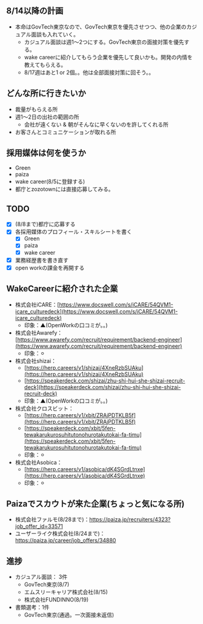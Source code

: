 ## 8/14以降の計画
- 本命はGovTech東京なので、GovTech東京を優先させつつ、他の企業のカジュアル面談も入れていく。
	- カジュアル面談は週1〜2つにする。GovTech東京の面接対策を優先する。
	- wake careerに紹介してもらう企業を優先して良いかも。開発の内情を教えてもらえる。
	- 8/17週はあと1 or 2個。。他は全部面接対策に回そう。。

## どんな所に行きたいか
- 裁量がもらえる所
- 週1〜2日の出社の範囲の所
	- 会社が遠くない & 朝がそんなに早くないのを許してくれる所
- お客さんとコミュニケーションが取れる所

## 採用媒体は何を使うか
- Green
- paiza
- wake career(8/5に登録する)
- 都庁とzozotownには直接応募してみる。
## TODO

- [x] (8/8まで)都庁に応募する
- [x] 各採用媒体のプロフィール・スキルシートを書く
	- [x] Green
	- [x] paiza
	- [x] wake career
- [x] 業務経歴書を書き直す
- [x] open workの課金を再開する

## WakeCareerに紹介された企業
- 株式会社iCARE：[https://www.docswell.com/s/iCARE/54QVM1-icare_culturedeck](https://www.docswell.com/s/iCARE/54QVM1-icare_culturedeck)
	- 印象：▲(OpenWorkの口コミが。。)
- 株式会社Awarefy：[https://www.awarefy.com/recruit/requirement/backend-engineer](https://www.awarefy.com/recruit/requirement/backend-engineer)
	- 印象：⚪︎
- 株式会社shizai：
	- [https://herp.careers/v1/shizai/4XneRzbSUAku](https://herp.careers/v1/shizai/4XneRzbSUAku)
	- [https://speakerdeck.com/shizai/zhu-shi-hui-she-shizai-recruit-deck](https://speakerdeck.com/shizai/zhu-shi-hui-she-shizai-recruit-deck)
	- 印象：▲(OpenWorkの口コミが。。)
- 株式会社クロスビット：
	- [https://herp.careers/v1/xbit/ZRAjPDTKLB5f](https://herp.careers/v1/xbit/ZRAjPDTKLB5f)
	- [https://speakerdeck.com/xbit/5fen-tewakarukurosuhitutonohurotakutokai-fa-timu](https://speakerdeck.com/xbit/5fen-tewakarukurosuhitutonohurotakutokai-fa-timu)
	- 印象：⚪︎
- 株式会社Asobica：
	- [https://herp.careers/v1/asobica/dK4SGrdLtnxe](https://herp.careers/v1/asobica/dK4SGrdLtnxe)
	- 印象：⚪︎

## Paizaでスカウトが来た企業(ちょっと気になる所)
- 株式会社ファルモ(8/28まで)：https://paiza.jp/recruiters/4323?job_offer_id=33571
- ユーザーライク株式会社(8/24まで)：https://paiza.jp/career/job_offers/34880

## 進捗
- カジュアル面談： 3件
	- GovTech東京(8/7)
	- エムスリーキャリア株式会社(8/15)
	- 株式会社FUNDINNO(8/19)
- 書類選考：1件
	- GovTech東京(通過。一次面接未返信)